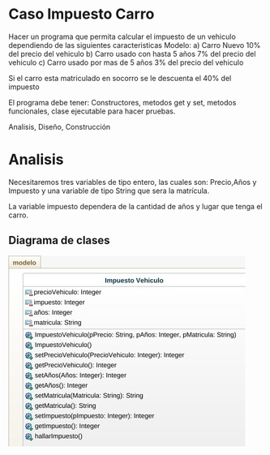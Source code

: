 # Caso Impuesto Carro

Hacer un programa que permita calcular el impuesto de un vehiculo dependiendo de las siguientes caracteristicas
Modelo: 
a) Carro Nuevo 10% del precio del vehiculo
b) Carro usado con hasta 5 años 7% del precio del vehiculo
c) Carro usado por mas de 5 años 3% del precio del vehiculo

Si el carro esta matriculado en socorro se le descuenta el 40% del impuesto

El programa debe tener: Constructores, metodos get y set, metodos funcionales, clase ejecutable para hacer pruebas.

Analisis, Diseño, Construcción

# Analisis

Necesitaremos tres variables de tipo entero, las cuales son: Precio,Años y Impuesto y una variable de tipo String que sera la matrícula.

La variable impuesto dependera de la cantidad de años y lugar que tenga el carro.

## Diagrama de clases
![Diagrama de Clases](diagrama.jpeg "Diagrama de Clases")

